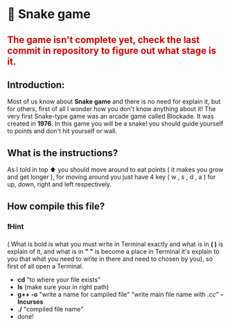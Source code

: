 # 🐍 Snake game

## <span style="color:rgb(212,0,0)">The game isn't complete yet, check the last commit in repository to figure out what stage is it.</span>

## Introduction: 
 Most of us know about **Snake game** and there is no need for explain it, but for others, first of all I wonder how you don't know anything about it! The very first Snake-type game was an arcade game called Blockade. It was created in **1976**. In this game you will be a snake! you should guide yourself to points and don't hit yourself or wall.
## What is the instructions?
As I told in top ⬆️ you should move around to eat points ( it makes you grow and get longer ), for moving around you just have 4 key ( w , s , d , a ) for up, down, right and left respectively.
## How compile this file?
### ❗Hint
( What is bold is what you must write in Terminal exactly and what is in **( )** is explain of it, and what is in **" "** is become a place in Terminal it's explain to you that what you need to write in there and need to chosen by you), so first of all open a Terminal.

- **cd** "to where your file exists"
- **ls** (make sure your in right path)
- **g++ -o** "write a name for campiled file" "write main file name with *.cc*" **-lncurses**
- **./** "compiled file name"
- done!
